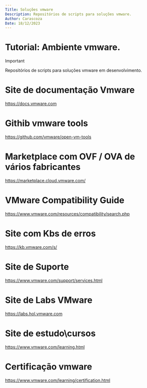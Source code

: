 ```yaml
---
Title: Soluções vmware
Description: Repositórios de scripts para soluções vmware.
Author: Carascoza
Date: 18/12/2023
---
```


# Tutorial: Ambiente vmware.

>[!IMPORTANT]
>Repositórios de scripts para soluções vmware em desenvolvimento.

# Site de documentação Vmware

https://docs.vmware.com

# Githib vmware tools

https://github.com/vmware/open-vm-tools

# Marketplace com OVF / OVA de vários fabricantes

https://marketplace.cloud.vmware.com/

# VMware Compatibility Guide

https://www.vmware.com/resources/compatibility/search.php

# Site com Kbs de erros 

https://kb.vmware.com/s/

# Site de Suporte

https://www.vmware.com/support/services.html

# Site de Labs VMware

https://labs.hol.vmware.com

# Site de estudo\cursos

https://www.vmware.com/learning.html

# Certificação vmware

https://www.vmware.com/learning/certification.html
